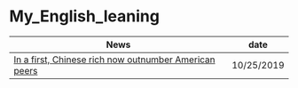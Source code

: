 # My_English_leaning

News|date
-|-
[ In a first, Chinese rich now outnumber American peers](https://github.com/lihe/My_English_leaning/issues/1)|10/25/2019
